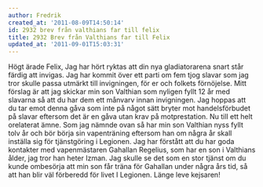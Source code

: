 ```yaml
---
author: Fredrik
created_at: '2011-08-09T14:50:14'
id: 2932 brev från valthians far till felix
title: 2932 Brev från Valthians far till Felix
updated_at: '2011-09-01T15:03:31'
---
```

Högt ärade Felix, Jag har hört ryktas att din nya gladiatorarena snart står färdig att invigas. Jag har kommit över ett parti om fem tjog slavar som jag tror skulle passa utmärkt till invigningen, för er och folkets förnöjelse. Mitt förslag är att jag skickar min son Valthian som nyligen fyllt 12 år med slavarna så att du har dem ett månvarv innan invigningen. Jag hoppas att du tar emot denna gåva som inte på något sätt bryter mot handelsförbudet på slavar eftersom det är en gåva utan krav på motprestation. Nu till ett helt orelaterat ämne. Som jag nämnde ovan så har min son Valthian nyss fyllt tolv år och bör börja sin vapenträning eftersom han om några år skall inställa sig för tjänstgöring i Legionen. Jag har förstått att du har goda kontakter med vapenmästaren Gahallan Regelius, som har en son i Valthians ålder, jag tror han heter Izman. Jag skulle se det som en stor tjänst om du kunde ombesörja att min son får träna för Gahallan under några års tid, så att han blir väl förberedd för livet I Legionen. Länge leve kejsaren!